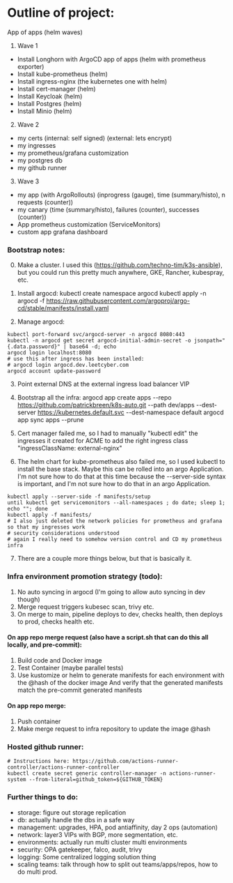 # Outline of project:

App of apps (helm waves)

1. Wave 1
 * Install Longhorn with ArgoCD app of apps (helm with prometheus exporter)
 * Install kube-prometheus (helm)
 * Install ingress-nginx (the kubernetes one with helm)
 * Install cert-manager (helm)
 * Install Keycloak (helm)
 * Install Postgres (helm)
 * Install Minio (helm)

2. Wave 2
 * my certs (internal: self signed) (external: lets encrypt)
 * my ingresses
 * my prometheus/grafana customization
 * my postgres db
 * my github runner

3. Wave 3
 * my app (with ArgoRollouts) (inprogress (gauge), time (summary/histo), n requests (counter))
 * my canary (time (summary/histo), failures (counter), successes (counter))
 * App prometheus customization (ServiceMonitors)
 * custom app grafana dashboard

### Bootstrap notes:
0. Make a cluster. I used this (https://github.com/techno-tim/k3s-ansible), but you could run this pretty much anywhere, GKE, Rancher, kubespray, etc.

1. Install argocd:
kubectl create namespace argocd
kubectl apply -n argocd -f https://raw.githubusercontent.com/argoproj/argo-cd/stable/manifests/install.yaml

2. Manage argocd:
```
kubectl port-forward svc/argocd-server -n argocd 8080:443
kubectl -n argocd get secret argocd-initial-admin-secret -o jsonpath="{.data.password}" | base64 -d; echo
argocd login localhost:8080
# use this after ingress has been installed:
# argocd login argocd.dev.leetcyber.com
argocd account update-password
```

3. Point external DNS at the external ingress load balancer VIP

4. Bootstrap all the infra:
argocd app create apps --repo https://github.com/patrickbreen/k8s-auto.git --path dev/apps --dest-server https://kubernetes.default.svc --dest-namespace default
argocd app sync apps --prune

5. Cert manager failed me, so I had to manually "kubectl edit" the ingresses it created for ACME to add the right ingress class "ingressClassName: external-nginx"

6. The helm chart for kube-prometheus also failed me, so I used kubectl to install the base stack. Maybe this can be rolled into an argo Application. I'm not sure how to do that at this time because the --server-side syntax is important, and I'm not sure how to do that in an argo Application.

```
kubectl apply --server-side -f manifests/setup
until kubectl get servicemonitors --all-namespaces ; do date; sleep 1; echo ""; done
kubectl apply -f manifests/
# I also just deleted the network policies for prometheus and grafana so that my ingresses work
# security considerations understood
# again I really need to somehow version control and CD my prometheus infra
```

7. There are a couple more things below, but that is basically it.


### Infra environment promotion strategy (todo):
1. No auto syncing in argocd (I'm going to allow auto syncing in dev though)
2. Merge request triggers kubesec scan, trivy etc.
3. On merge to main, pipeline deploys to dev, checks health, then deploys to prod, checks health etc.

#### On app repo merge request (also have a script.sh that can do this all locally, and pre-commit):
1. Build code and Docker image
2. Test Container (maybe parallel tests)
3. Use kustomize or helm to generate manifests for each environment with the @hash of the docker image
   And verify that the generated manifests match the pre-commit generated manifests

#### On app repo merge:
1. Push container
2. Make merge request to infra repository to update the image @hash

### Hosted github runner:
```
# Instructions here: https://github.com/actions-runner-controller/actions-runner-controller
kubectl create secret generic controller-manager -n actions-runner-system --from-literal=github_token=${GITHUB_TOKEN}
```

### Further things to do:
* storage: figure out storage replication
* db: actually handle the dbs in a safe way
* management: upgrades, HPA, pod antiaffinity, day 2 ops (automation)
* network: layer3 VIPs with BGP, more segmentation, etc.
* environments: actually run multi cluster multi environments
* security: OPA gatekeeper, falco, audit, trivy
* logging: Some centralized logging solution thing
* scaling teams: talk through how to split out teams/apps/repos, how to do multi prod.


